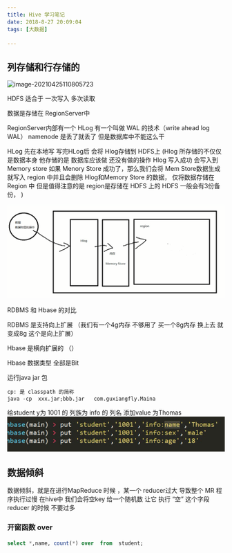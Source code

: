 ```yaml
---
title: Hive 学习笔记
date: 2018-8-27 20:09:04
tags: [大数据]

---
```




## 列存储和行存储的

![image-20210425110805723](http://guxiangflyimagebucket.oss-cn-beijing.aliyuncs.com/img/image-20210425110805723.png)





HDFS 适合于 一次写入 多次读取

数据是存储在 RegionServer中 

RegionServer内部有一个  HLog    有一个叫做 WAL 的技术（write  ahead  log  WAL） namenode  是丢了就丢了 但是数据库中不能这么干

HLog 先在本地写  写完HLog后 会将 Hlog存储到 HDFS上 (Hlog 所存储的不仅仅是数据本身  他存储的是 数据库应该做 还没有做的操作  Hlog 写入成功  会写入到 Memory store  如果 Menory Store 成功了，那么我们会将 Mem Store数据生成   就写入  region 中并且会删除 Hlog和Memory Store 的数据， 仅将数据存储在 Region 中  但是值得注意的是  region是存储在 HDFS 上的  HDFS 一般会有3份备份， )

![](https://raw.githubusercontent.com/GuXiangFly/imagerepo/master/20181223204551.png)


RDBMS 和  Hbase 的对比

RDBMS 是支持向上扩展 （我们有一个4g内存 不够用了 买一个8g内存 换上去 就变成8g 这个是向上扩展）

Hbase 是横向扩展的 （）


Hbase 数据类型 全部是Bit

运行java jar 包
```
cp: 是 classpath 的简称
java -cp  xxx.jar;bbb.jar   com.guxiangfly.Maina
```
给student  y为 1001 的 列族为 info 的 列名 添加value 为Thomas
![](https://raw.githubusercontent.com/GuXiangFly/imagerepo/master/20181224023721.png)


## 数据倾斜
数据倾斜，就是在进行MapReduce 时候 ，某一个 reducer过大 导致整个 MR 程序执行过慢
在hive中 我们会将空key 给一个随机数 让它 执行 “空” 这个字段reducer 的时候  不要过多







### 开窗函数 over



```sql
select *,name, count(*) over  from  student;
```



```

```

